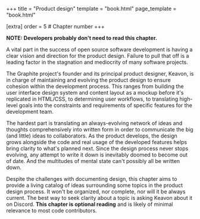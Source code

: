 +++
title = "Product design"
template = "book.html"
page_template = "book.html"

[extra]
order = 5 # Chapter number
+++

**NOTE: Developers probably don't need to read this chapter.**

A vital part in the success of open source software development is having a clear vision and direction for the product design. Failure to pull that off is a leading factor in the stagnation and mediocrity of many software projects.

The Graphite project's founder and its principal product designer, Keavon, is in charge of maintaining and evolving the product design to ensure cohesion within the development process. This ranges from building the user interface design system and content layout as a mockup before it's replicated in HTML/CSS, to determining user workflows, to translating high-level goals into the constraints and requirements of specific features for the development team.

The hardest part is translating an always-evolving network of ideas and thoughts comprehensively into written form in order to communicate the big (and little) ideas to collaborators. As the product develops, the design grows alongside the code and real usage of the developed features helps bring clarity to what's planned next. Since the design process never stops evolving, any attempt to write it down is inevitably doomed to become out of date. And the multitudes of mental state can't possibly all be written down.

Despite the challenges with documenting design, this chapter aims to provide a living catalog of ideas surrounding some topics in the product design process. It won't be organized, nor complete, nor will it be always current. The best way to seek clarity about a topic is asking Keavon about it on Discord. **This chapter is optional reading** and is likely of minimal relevance to most code contributors.
